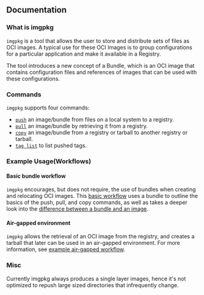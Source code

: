 ## Documentation

### What is imgpkg

`imgpkg` is a tool that allows the user to store and distribute sets of files as OCI images.
A typical use for these OCI Images is to group configurations for a particular application and make
it available in a Registry.

The tool introduces a new concept of a Bundle, which is an OCI image that contains configuration files and
references of images that can be used with these configurations.

### Commands

`imgpkg` supports four commands:
- [`push`](commands-ref.md#imgpkg-push) an image/bundle from files on a local system to a registry. 
- [`pull`](commands-ref.md#imgpkg-pull) an image/bundle by retrieving it from a registry.
- [`copy`](commands-ref.md#imgpkg-copy) an image/bundle from a registry or tarball to another registry or tarball.
- [`tag list`](commands-ref.md#imgpkg-tag-list) to list pushed tags.

### Example Usage(Workflows)

#### Basic bundle workflow

`imgpkg` encourages, but does not require, the use of bundles when creating and relocating OCI images. 
This [basic workflow](basic-workflow.md) uses a bundle to outline the basics of the push, pull, and copy commands, 
as well as takes a deeper look into the [difference between a bundle and an image](basic-workflow.md#images-vs-bundles). 

#### Air-gapped environment

`imgpkg` allows the retrieval of an OCI image from the registry, and 
creates a tarball that later can be used in an air-gapped environment. 
For more information, see [example air-gapped workflow](air-gapped-workflow.md). 

### Misc

Currently imgpkg always produces a single layer images, hence it's not optimized to repush large sized directories that infrequently change.
